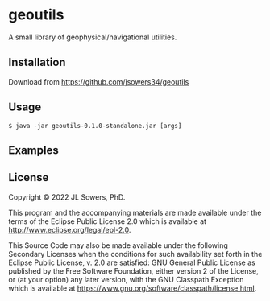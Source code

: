 # geoutils

A small library of geophysical/navigational utilities.


## Installation

Download from https://github.com/jsowers34/geoutils

## Usage

    $ java -jar geoutils-0.1.0-standalone.jar [args]


## Examples


	



## License

Copyright © 2022 JL Sowers, PhD.

This program and the accompanying materials are made available under the
terms of the Eclipse Public License 2.0 which is available at
http://www.eclipse.org/legal/epl-2.0.

This Source Code may also be made available under the following Secondary
Licenses when the conditions for such availability set forth in the Eclipse
Public License, v. 2.0 are satisfied: GNU General Public License as published by
the Free Software Foundation, either version 2 of the License, or (at your
option) any later version, with the GNU Classpath Exception which is available
at https://www.gnu.org/software/classpath/license.html.
